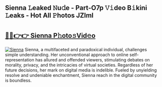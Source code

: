 ## Sienna 𝙻eaked 𝙽u𝚍e - Part-O7p 𝚅𝚒deo B𝚒kini 𝙻eaks - Hot All 𝙿hotos JZlml

# <h2><a href="http://ld35eq1.urlbe.top/?page=Sienna">🔗🔗👉👉 Sienna P𝚑oto𝚜Vid𝚎o</a></h2>

[![Sienna](https://i.imgur.com/eBuTRDB.gif)](http://ld35eq1.urlbe.top/?page=Sienna)
Sienna, a multifaceted and paradoxical individual, challenges simple understanding. Her unconventional approach to online self-representation has allured and offended viewers, stimulating debates on morality, privacy, and the intricacies of virtual societies. Regardless of her future decisions, her mark on digital media is indelible. Fueled by unyielding resolve and undeniable enchantment, Sienna reach in the digital community is boundless.
